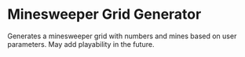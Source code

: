 # Minesweeper Grid Generator

Generates a minesweeper grid with numbers and mines based on user parameters. May add playability in the future.
